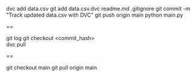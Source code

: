 dvc add data.csv
git add data.csv.dvc readme.md .gitignore
git commit -m "Track updated data.csv with DVC"
git push origin main
python main.py

==

git log
git checkout <commit_hash>  
dvc pull

==

git checkout main
git pull origin main
